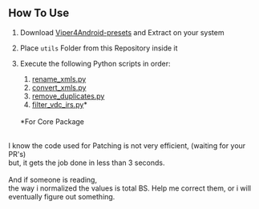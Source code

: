 ## How To Use

1. Download [Viper4Android-presets](https://github.com/jadilson12/Viper4Android-presets) and Extract on your system

2. Place `utils` Folder from this Repository inside it

3. Execute the following Python scripts in order:
    1. [rename_xmls.py](https://github.com/syntaxticsugr/ViPER4AndroidFXRepack-Presets/blob/main/utils/rename_xmls.py)
    2. [convert_xmls.py](https://github.com/syntaxticsugr/ViPER4AndroidFXRepack-Presets/blob/main/utils/convert_xmls.py)
    3. [remove_duplicates.py](https://github.com/syntaxticsugr/ViPER4AndroidFXRepack-Presets/blob/main/utils/remove_duplicates.py)
    4. [filter_vdc_irs.py](https://github.com/syntaxticsugr/ViPER4AndroidFXRepack-Presets/blob/main/utils/filter_vdc_irs.py)*
    
    </br>
    *For Core Package

</br>
I know the code used for Patching is not very efficient, (waiting for your PR's)<br>
but, it gets the job done in less than 3 seconds.

</br>
</br>
And if someone is reading,</br>
the way i normalized the values is total BS. Help me correct them, or i will eventually figure out something.
